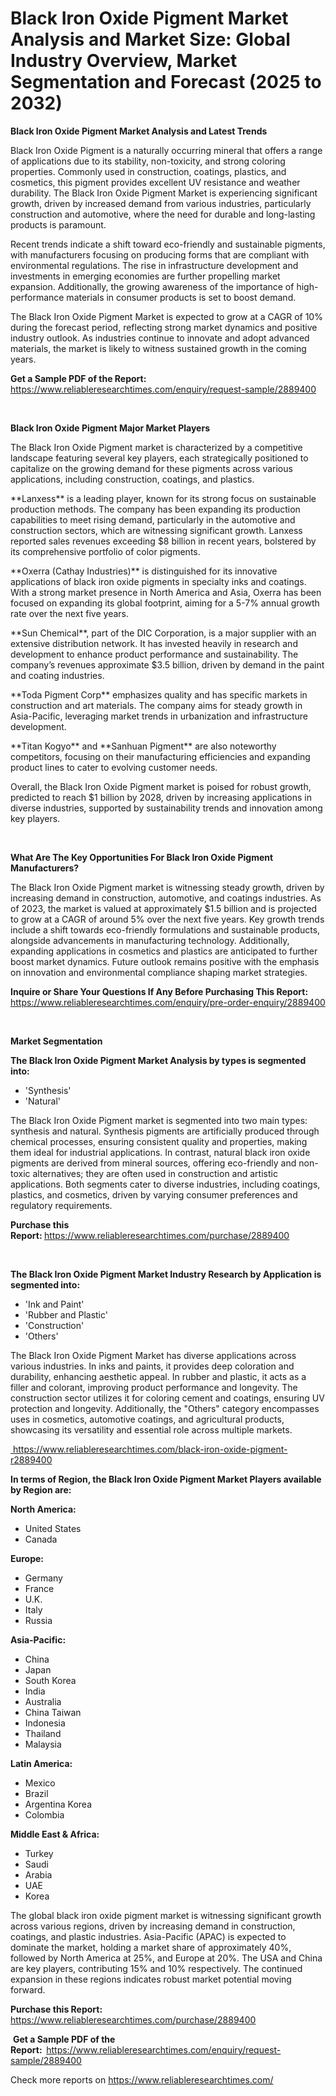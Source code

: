 <p><h1>Black Iron Oxide Pigment Market Analysis and Market Size: Global Industry Overview, Market Segmentation and Forecast (2025 to 2032)</h1></p><p><strong>Black Iron Oxide Pigment Market Analysis and Latest Trends</strong></p>
<p><p>Black Iron Oxide Pigment is a naturally occurring mineral that offers a range of applications due to its stability, non-toxicity, and strong coloring properties. Commonly used in construction, coatings, plastics, and cosmetics, this pigment provides excellent UV resistance and weather durability. The Black Iron Oxide Pigment Market is experiencing significant growth, driven by increased demand from various industries, particularly construction and automotive, where the need for durable and long-lasting products is paramount.</p><p>Recent trends indicate a shift toward eco-friendly and sustainable pigments, with manufacturers focusing on producing forms that are compliant with environmental regulations. The rise in infrastructure development and investments in emerging economies are further propelling market expansion. Additionally, the growing awareness of the importance of high-performance materials in consumer products is set to boost demand.</p><p>The Black Iron Oxide Pigment Market is expected to grow at a CAGR of 10% during the forecast period, reflecting strong market dynamics and positive industry outlook. As industries continue to innovate and adopt advanced materials, the market is likely to witness sustained growth in the coming years.</p></p>
<p><strong>Get a Sample PDF of the Report:&nbsp;</strong> <a href="https://www.reliableresearchtimes.com/enquiry/request-sample/2889400?utm_campaign=3187&utm_medium=2&utm_source=Github&utm_content=ia&utm_term=14032025&utm_id=black-iron-oxide-pigment">https://www.reliableresearchtimes.com/enquiry/request-sample/2889400</a></p>
<p>&nbsp;</p>
<p><strong>Black Iron Oxide Pigment Major Market Players</strong></p>
<p><p>The Black Iron Oxide Pigment market is characterized by a competitive landscape featuring several key players, each strategically positioned to capitalize on the growing demand for these pigments across various applications, including construction, coatings, and plastics.</p><p>**Lanxess** is a leading player, known for its strong focus on sustainable production methods. The company has been expanding its production capabilities to meet rising demand, particularly in the automotive and construction sectors, which are witnessing significant growth. Lanxess reported sales revenues exceeding $8 billion in recent years, bolstered by its comprehensive portfolio of color pigments.</p><p>**Oxerra (Cathay Industries)** is distinguished for its innovative applications of black iron oxide pigments in specialty inks and coatings. With a strong market presence in North America and Asia, Oxerra has been focused on expanding its global footprint, aiming for a 5-7% annual growth rate over the next five years.</p><p>**Sun Chemical**, part of the DIC Corporation, is a major supplier with an extensive distribution network. It has invested heavily in research and development to enhance product performance and sustainability. The company’s revenues approximate $3.5 billion, driven by demand in the paint and coating industries.</p><p>**Toda Pigment Corp** emphasizes quality and has specific markets in construction and art materials. The company aims for steady growth in Asia-Pacific, leveraging market trends in urbanization and infrastructure development.</p><p>**Titan Kogyo** and **Sanhuan Pigment** are also noteworthy competitors, focusing on their manufacturing efficiencies and expanding product lines to cater to evolving customer needs.</p><p>Overall, the Black Iron Oxide Pigment market is poised for robust growth, predicted to reach $1 billion by 2028, driven by increasing applications in diverse industries, supported by sustainability trends and innovation among key players.</p></p>
<p>&nbsp;</p>
<p><strong>What Are The Key Opportunities For Black Iron Oxide Pigment Manufacturers?</strong></p>
<p><p>The Black Iron Oxide Pigment market is witnessing steady growth, driven by increasing demand in construction, automotive, and coatings industries. As of 2023, the market is valued at approximately $1.5 billion and is projected to grow at a CAGR of around 5% over the next five years. Key growth trends include a shift towards eco-friendly formulations and sustainable products, alongside advancements in manufacturing technology. Additionally, expanding applications in cosmetics and plastics are anticipated to further boost market dynamics. Future outlook remains positive with the emphasis on innovation and environmental compliance shaping market strategies.</p></p>
<p><strong>Inquire or Share Your Questions If Any Before Purchasing This Report:</strong> <a href="https://www.reliableresearchtimes.com/enquiry/pre-order-enquiry/2889400?utm_campaign=3187&utm_medium=2&utm_source=Github&utm_content=ia&utm_term=14032025&utm_id=black-iron-oxide-pigment">https://www.reliableresearchtimes.com/enquiry/pre-order-enquiry/2889400</a></p>
<p>&nbsp;</p>
<p><strong>Market Segmentation</strong></p>
<p><strong>The Black Iron Oxide Pigment Market Analysis by types is segmented into:</strong></p>
<p><ul><li>'Synthesis'</li><li>'Natural'</li></ul></p>
<p><p>The Black Iron Oxide Pigment market is segmented into two main types: synthesis and natural. Synthesis pigments are artificially produced through chemical processes, ensuring consistent quality and properties, making them ideal for industrial applications. In contrast, natural black iron oxide pigments are derived from mineral sources, offering eco-friendly and non-toxic alternatives; they are often used in construction and artistic applications. Both segments cater to diverse industries, including coatings, plastics, and cosmetics, driven by varying consumer preferences and regulatory requirements.</p></p>
<p><strong>Purchase this Report:&nbsp;</strong><a href="https://www.reliableresearchtimes.com/purchase/2889400?utm_campaign=3187&utm_medium=2&utm_source=Github&utm_content=ia&utm_term=14032025&utm_id=black-iron-oxide-pigment">https://www.reliableresearchtimes.com/purchase/2889400</a></p>
<p>&nbsp;</p>
<p><strong>The Black Iron Oxide Pigment Market Industry Research by Application is segmented into:</strong></p>
<p><ul><li>'Ink and Paint'</li><li>'Rubber and Plastic'</li><li>'Construction'</li><li>'Others'</li></ul></p>
<p><p>The Black Iron Oxide Pigment Market has diverse applications across various industries. In inks and paints, it provides deep coloration and durability, enhancing aesthetic appeal. In rubber and plastic, it acts as a filler and colorant, improving product performance and longevity. The construction sector utilizes it for coloring cement and coatings, ensuring UV protection and longevity. Additionally, the "Others" category encompasses uses in cosmetics, automotive coatings, and agricultural products, showcasing its versatility and essential role across multiple markets.</p></p>
<p><a href="https://www.reliableresearchtimes.com/black-iron-oxide-pigment-r2889400?utm_campaign=3187&utm_medium=2&utm_source=Github&utm_content=ia&utm_term=14032025&utm_id=black-iron-oxide-pigment">&nbsp;https://www.reliableresearchtimes.com/black-iron-oxide-pigment-r2889400</a></p>
<p><strong>In terms of Region, the Black Iron Oxide Pigment Market Players available by Region are:</strong></p>
<p>
    <p> <strong> North America: </strong>
        <ul>
            <li>United States</li>
            <li>Canada</li>
        </ul>
        </p> 
    <p> <strong> Europe: </strong>
        <ul>
            <li>Germany</li>
            <li>France</li>
            <li>U.K.</li>
            <li>Italy</li>
            <li>Russia</li>
        </ul>
        </p> 
    <p> <strong> Asia-Pacific: </strong>
        <ul>
            <li>China</li>
            <li>Japan</li>
            <li>South Korea</li>
            <li>India</li>
            <li>Australia</li>
            <li>China Taiwan</li>
            <li>Indonesia</li>
            <li>Thailand</li>
            <li>Malaysia</li>
        </ul>
        </p> 
    <p> <strong> Latin America: </strong>
        <ul>
            <li>Mexico</li>
            <li>Brazil</li>
            <li>Argentina Korea</li>
            <li>Colombia</li>
        </ul>
        </p> 
    <p> <strong> Middle East & Africa: </strong>
        <ul>
            <li>Turkey</li>
            <li>Saudi</li>
            <li>Arabia</li>
            <li>UAE</li>
            <li>Korea</li>
        </ul>
    </p>
    </p>
<p><p>The global black iron oxide pigment market is witnessing significant growth across various regions, driven by increasing demand in construction, coatings, and plastic industries. Asia-Pacific (APAC) is expected to dominate the market, holding a market share of approximately 40%, followed by North America at 25%, and Europe at 20%. The USA and China are key players, contributing 15% and 10% respectively. The continued expansion in these regions indicates robust market potential moving forward.</p></p>
<p><strong>Purchase this Report: </strong><a href="https://www.reliableresearchtimes.com/purchase/2889400?utm_campaign=3187&utm_medium=2&utm_source=Github&utm_content=ia&utm_term=14032025&utm_id=black-iron-oxide-pigment">https://www.reliableresearchtimes.com/purchase/2889400</a></p>
<p>&nbsp;<strong>Get a Sample PDF of the Report:&nbsp;&nbsp;</strong><a href="https://www.reliableresearchtimes.com/enquiry/request-sample/2889400?utm_campaign=3187&utm_medium=2&utm_source=Github&utm_content=ia&utm_term=14032025&utm_id=black-iron-oxide-pigment">https://www.reliableresearchtimes.com/enquiry/request-sample/2889400</a></p>
<p><strong></strong></p>
<p>Check more reports on <a href="https://www.reliableresearchtimes.com/?utm_campaign=3187&utm_medium=2&utm_source=Github&utm_content=ia&utm_term=14032025&utm_id=black-iron-oxide-pigment">https://www.reliableresearchtimes.com/</a></p>